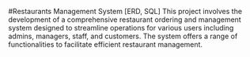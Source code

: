 #Restaurants Management System [ERD, SQL]
This project involves the development of a comprehensive restaurant ordering and management system 
designed to streamline operations for various users including admins, managers, staff, and customers. The 
system offers a range of functionalities to facilitate efficient restaurant management.
